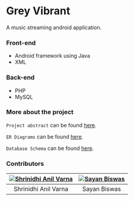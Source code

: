 # Grey Vibrant
A music streaming android application.

### Front-end
* Android framework using Java
* XML

### Back-end
* PHP
* MySQL

### More about the project

```Project abstract``` can be found [here](https://docs.google.com/document/d/1k3d4zBtLIB2msmAUne6-Trskp821sG9PGr3VxfWNqXo/edit).

```ER Diagrams``` can be found [here](https://www.lucidchart.com/documents/edit/49de7fd6-bd05-4c44-88aa-6464289c7979/0_0).

```Database Schema``` can be found [here](https://docs.google.com/document/d/1rn6Llg6dbmujGjjBwfU2Wy2GuWKYKwyU6Skg1fHytVU/edit).

### Contributors

| [![Shrinidhi Anil Varna](https://avatars1.githubusercontent.com/u/32514046?s=460&u=df682293524053c34ccf75b31ccdfef03660c078&v=4 "Shrinidhi Anil Varna")](https://github.com/shrinidhi99)  | [![Sayan Biswas](https://avatars2.githubusercontent.com/u/42597814?s=460&u=1615e36c83c121cb9f89aaf2c1e22087a982eabf&v=4 "Sayan Biswas")](https://github.com/Sabios-97) |
|:---:|:---:|
| Shrinidhi Anil Varna | Sayan Biswas |

